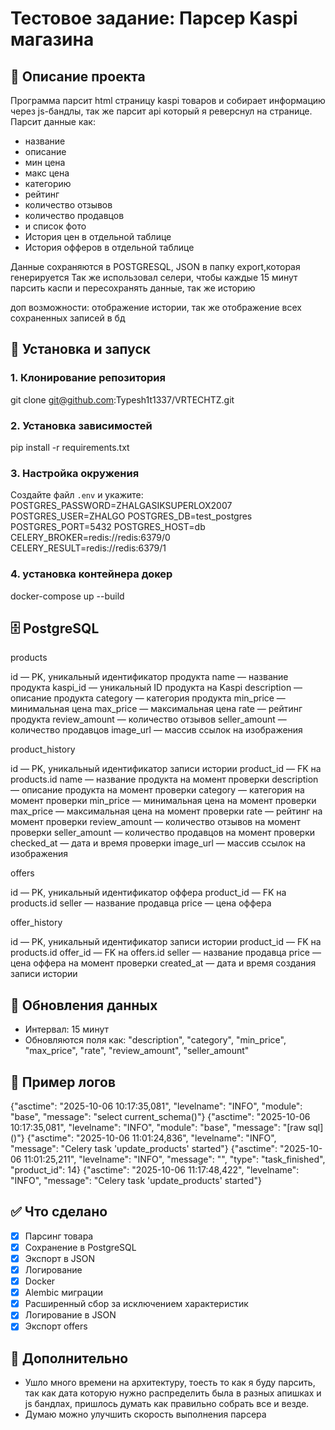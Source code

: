 # Тестовое задание: Парсер Kaspi магазина  

## 📌 Описание проекта  

Программа парсит html страницу kaspi товаров и собирает информацию через js-бандлы,
так же парсит api который я реверснул на странице.
Парсит данные как:
- название
- описание
- мин цена
- макс цена
- категорию
- рейтинг
- количество отзывов
- количество продавцов
- и список фото
- История цен в отдельной таблице
- История офферов в отдельной таблице

Данные сохраняются в POSTGRESQL, JSON в папку export,которая генерируется
Так же использовал селери, чтобы каждые 15 минут парсить каспи и пересохранять данные,
так же историю

доп возможности:
отображение истории, так же отображение всех сохраненных записей в бд


## 🚀 Установка и запуск  

### 1. Клонирование репозитория  

git clone git@github.com:Typesh1t1337/VRTECHTZ.git

### 2. Установка зависимостей  
pip install -r requirements.txt  

### 3. Настройка окружения  
Создайте файл `.env` и укажите:  
POSTGRES_PASSWORD=ZHALGASIKSUPERLOX2007
POSTGRES_USER=ZHALGO
POSTGRES_DB=test_postgres
POSTGRES_PORT=5432
POSTGRES_HOST=db
CELERY_BROKER=redis://redis:6379/0
CELERY_RESULT=redis://redis:6379/1

### 4. установка контейнера докер
docker-compose up --build

## 🗄️ PostgreSQL

products

id — PK, уникальный идентификатор продукта
name — название продукта
kaspi_id — уникальный ID продукта на Kaspi
description — описание продукта
category — категория продукта
min_price — минимальная цена
max_price — максимальная цена
rate — рейтинг продукта
review_amount — количество отзывов
seller_amount — количество продавцов
image_url — массив ссылок на изображения

product_history

id — PK, уникальный идентификатор записи истории
product_id — FK на products.id
name — название продукта на момент проверки
description — описание продукта на момент проверки
category — категория на момент проверки
min_price — минимальная цена на момент проверки
max_price — максимальная цена на момент проверки
rate — рейтинг на момент проверки
review_amount — количество отзывов на момент проверки
seller_amount — количество продавцов на момент проверки
checked_at — дата и время проверки
image_url — массив ссылок на изображения

offers

id — PK, уникальный идентификатор оффера
product_id — FK на products.id
seller — название продавца
price — цена оффера

offer_history

id — PK, уникальный идентификатор записи истории
product_id — FK на products.id
offer_id — FK на offers.id
seller — название продавца
price — цена оффера на момент проверки
created_at — дата и время создания записи истории


## 🔄 Обновления данных  
- Интервал: 15 минут  
- Обновляются поля как: "description", "category", "min_price", "max_price", "rate", "review_amount",
                          "seller_amount"

## 📝 Пример логов  
{"asctime": "2025-10-06 10:17:35,081", "levelname": "INFO", "module": "base", "message": "select current_schema()"}
{"asctime": "2025-10-06 10:17:35,081", "levelname": "INFO", "module": "base", "message": "[raw sql] ()"}
{"asctime": "2025-10-06 11:01:24,836", "levelname": "INFO", "message": "Celery task 'update_products' started"}
{"asctime": "2025-10-06 11:01:25,211", "levelname": "INFO", "message": "", "type": "task_finished", "product_id": 14}
{"asctime": "2025-10-06 11:17:48,422", "levelname": "INFO", "message": "Celery task 'update_products' started"}


## ✅ Что сделано  
- [x] Парсинг товара   
- [x] Сохранение в PostgreSQL  
- [x] Экспорт в JSON  
- [x] Логирование  
- [x] Docker  
- [x] Alembic миграции  
- [x] Расширенный сбор за исключением характеристик
- [x] Логирование в JSON
- [x] Экспорт offers

## 📄 Дополнительно  
- Ушло много времени на архитектуру, тоесть то как я буду парсить, 
так как дата которую нужно распределить была в разных апишках и js бандлах,
пришлось думать как правильно собрать все и везде.
- Думаю можно улучшить скорость выполнения парсера


